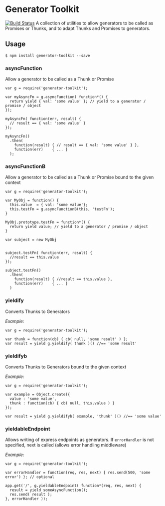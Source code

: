# Generator Toolkit

[![Build Status](https://travis-ci.org/benkitzelman/generator-toolkit.png)](https://travis-ci.org/benkitzelman/generator-toolkit)
A collection of utilities to allow generators to be called as Promises or Thunks, and to adapt Thunks and Promises to generators.


## Usage
```
$ npm install generator-toolkit --save

```

### asyncFunction
Allow a generator to be called as a Thunk or Promise

```
var g = require('generator-toolkit');

var myAsyncFn = g.asyncFunction( function*() {
  return yield { val: 'some value' }; // yield to a generator / promise / object
});

myAsyncFn( function(err, result) {
  // result == { val: 'some value' }
});

myAsyncFn()
  .then(
    function(result) { // result == { val: 'some value' } },
    function(err)    { ... }
  );

```

### asyncFunctionB
Allow a generator to be called as a Thunk or Promise bound to the given context

```
var g = require('generator-toolkit');

var MyObj = function() {
  this.value  = { val: 'some value'};
  this.testFn = g.asyncFunctionB(this, 'testFn');
}

MyObj.prototype.testFn = function*() {
  return yield value; // yield to a generator / promise / object
}

var subject = new MyObj


subject.testFn( function(err, result) {
  //result == this.value
});

subject.testFn()
  .then(
    function(result) { //result == this.value },
    function(err)    { ... }
  )

```

### yieldify
Converts Thunks to Generators

*Example:*

```
var g = require('generator-toolkit');

var thunk = function(cb) { cb( null, 'some result' ) };
var result = yield g.yieldify( thunk )() //== 'some result'
```

### yieldifyb
Converts Thunks to Generators bound to the given context

*Example:*

```
var g = require('generator-toolkit');

var example = Object.create({ 
  value : 'some value',
  thunk : function(cb) { cb( null, this.value ) }
});

var result = yield g.yieldifyb( example, 'thunk' )() //== 'some value'
```

### yieldableEndpoint
Allows writing of express endpoints as generators. If `errorHandler` is not specified, next is called (allows error handling middleware)

*Example:*

```
var g = require('generator-toolkit');

var errorHandler = function(req, res, next) { res.send(500, 'some error') }; // optional

app.get('/', g.yieldableEndpoint( function*(req, res, next) {
  result = yield someAsyncFunction();
  res.send( result );
}, errorHandler ));
```
